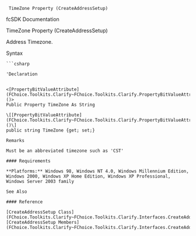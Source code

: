 ﻿     TimeZone Property (CreateAddressSetup)                                                   

fcSDK Documentation

TimeZone Property (CreateAddressSetup)

Address Timezone.

Syntax

```vbnet
```csharp

'Declaration
 

<[PropertyBitValueAttribute](FChoice.Toolkits.Clarify~FChoice.Toolkits.Clarify.PropertyBitValueAttribute.md)()>
Public Property TimeZone As String

\[[PropertyBitValueAttribute](FChoice.Toolkits.Clarify~FChoice.Toolkits.Clarify.PropertyBitValueAttribute.md)()\]
public string TimeZone {get; set;}

Remarks

Must be an abbreviated timezone such as 'CST'

#### Requirements

**Platforms:** Windows 98, Windows NT 4.0, Windows Millennium Edition, Windows 2000, Windows XP Home Edition, Windows XP Professional, Windows Server 2003 family

See Also

#### Reference

[CreateAddressSetup Class](FChoice.Toolkits.Clarify~FChoice.Toolkits.Clarify.Interfaces.CreateAddressSetup.md)  
[CreateAddressSetup Members](FChoice.Toolkits.Clarify~FChoice.Toolkits.Clarify.Interfaces.CreateAddressSetup_members.md)